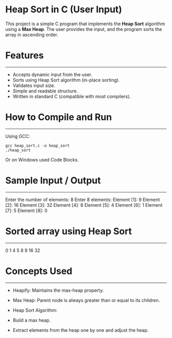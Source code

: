 # Heap Sort in C (User Input)

This project is a simple C program that implements the **Heap Sort** algorithm using a **Max Heap**. The user provides the input, and the program sorts the array in ascending order.


# Features
----------
* Accepts dynamic input from the user.
* Sorts using Heap Sort algorithm (in-place sorting).
* Validates input size.
* Simple and readable structure.
* Written in standard C (compatible with most compilers).


# How to Compile and Run
------------------------
Using GCC:

	gcc heap_sort.c -o heap_sort
	./heap_sort

Or on Windows used Code Blocks.


# Sample Input / Output
-----------------------
Enter the number of elements: 8
Enter 8 elements:
Element [1]: 9
Element [2]: 16
Element [3]: 32
Element [4]: 8
Element [5]: 4
Element [6]: 1
Element [7]: 5
Element [8]: 0


# Sorted array using Heap Sort
------------------------------
0 1 4 5 8 9 16 32


# Concepts Used
---------------
* Heapify: Maintains the max-heap property.

* Max Heap: Parent node is always greater than or equal to its children.

* Heap Sort Algorithm:

* Build a max heap.

* Extract elements from the heap one by one and adjust the heap.
